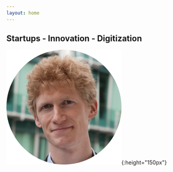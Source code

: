 ```yaml
---
layout: home
---
```



## Startups - Innovation - Digitization

![Jonas Bergert's Portrait](/assets/jonas_rund-300x300.png){:height="150px"}



